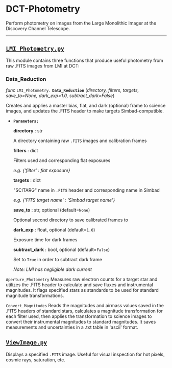 # DCT-Photometry

Perform photometry on images from the Large Monolithic Imager at the Discovery Channel Telescope.

---

## [`LMI_Photometry.py`](LMI_Photometry.py)

This module contains three functions that produce useful photometry from raw .FITS images from LMI at DCT:

### Data_Reduction

*func* `LMI_Photometry.` **`Data_Reduction`** (*directory, filters, targets, save_to=None, dark_exp=1.0, subtract_dark=False*)

Creates and applies a master bias, flat, and dark (optional) frame to science images, and updates the .FITS header to make targets Simbad-compatible.

* **`Parameters:`**

    **directory** : str
    
    A directory containing raw `.FITS` images and calibration frames
    
    **filters** : dict
    
    Filters used and corresponding flat exposures
    
    *e.g. {'filter' : flat exposure}*
  
    **targets** : dict
    
    "SCITARG" name in `.FITS` header and corresponding name in Simbad
    
    *e.g. {'FITS target name' : 'Simbad target name'}*
            
    **save_to** : str, optional (default=`None`)
    
    Optional second directory to save calibrated frames to
    
    **dark_exp** : float, optional (default=`1.0`)
    
    Exposure time for dark frames
    
    **subtract_dark** : bool, optional (default=`False`)
    
    Set to `True` in order to subtract dark frame
    
    *Note: LMI has negligible dark current*
            
            
            
            
`Aperture_Photometry` 
Measures raw electron counts for a target star and utilizes the .FITS header to calculate and save fluxes and instrumental magnitudes. It flags specified stars as standards to be used for standard magnitude transformations.

`Convert_Magnitudes` 
Reads the magnitudes and airmass values saved in the .FITS headers of standard stars, calculates a magnitude transformation for each filter used, then applies the transformation to science images to convert their instrumental magnitudes to standard magnitudes. It saves measurements and uncertainties in a .txt table in 'ascii' format.


## [`ViewImage.py`](ViewImage.py)

Displays a specified `.FITS` image. Useful for visual inspection for hot pixels, cosmic rays, saturation, etc.
